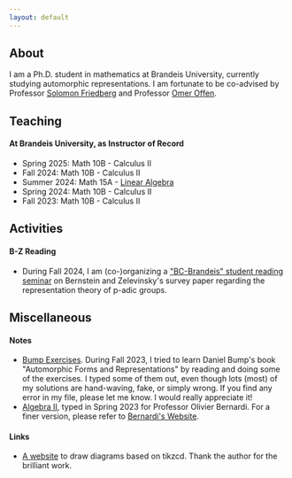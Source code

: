 ```yaml
---
layout: default
---
```





## About
I am a Ph.D. student in mathematics at Brandeis University, currently studying automorphic representations. I am fortunate to be co-advised by Professor [Solomon Friedberg](https://sites.google.com/bc.edu/solomon-friedberg/) and Professor [Omer Offen](https://sites.google.com/brandeis.edu/offen/home).

## Teaching

#### At Brandeis University, as Instructor of Record
- Spring 2025: Math 10B - Calculus II
- Fall 2024: Math 10B - Calculus II
- Summer 2024: Math 15A - [Linear Algebra](./s2024la.md)
- Spring 2024: Math 10B - Calculus II
- Fall 2023: Math 10B - Calculus II

## Activities

#### B-Z Reading
- During Fall 2024, I am (co-)organizing a ["BC-Brandeis" student reading seminar](./bzf2024.html) on Bernstein and Zelevinsky's survey paper regarding the representation theory of p-adic groups. 

## Miscellaneous

#### Notes

- [Bump Exercises](./docs/Exercise.pdf). During Fall 2023, I tried to learn Daniel Bump's book "Automorphic Forms and Representations" by reading and doing some of the exercises. I typed some of them out, even though lots (most) of my solutions are hand-waving, fake, or simply wrong. If you find any error in my file, please let me know. I would really appreciate it!
- [Algebra II](./docs/Algebra2notes.pdf), typed in Spring 2023 for Professor Olivier Bernardi. For a finer version, please refer to [Bernardi's Website](https://sites.google.com/brandeis.edu/bernardi/teaching).

#### Links
- [A website](https://tikzcd.yichuanshen.de/) to draw diagrams based on tikzcd. Thank the author for the brilliant work.
